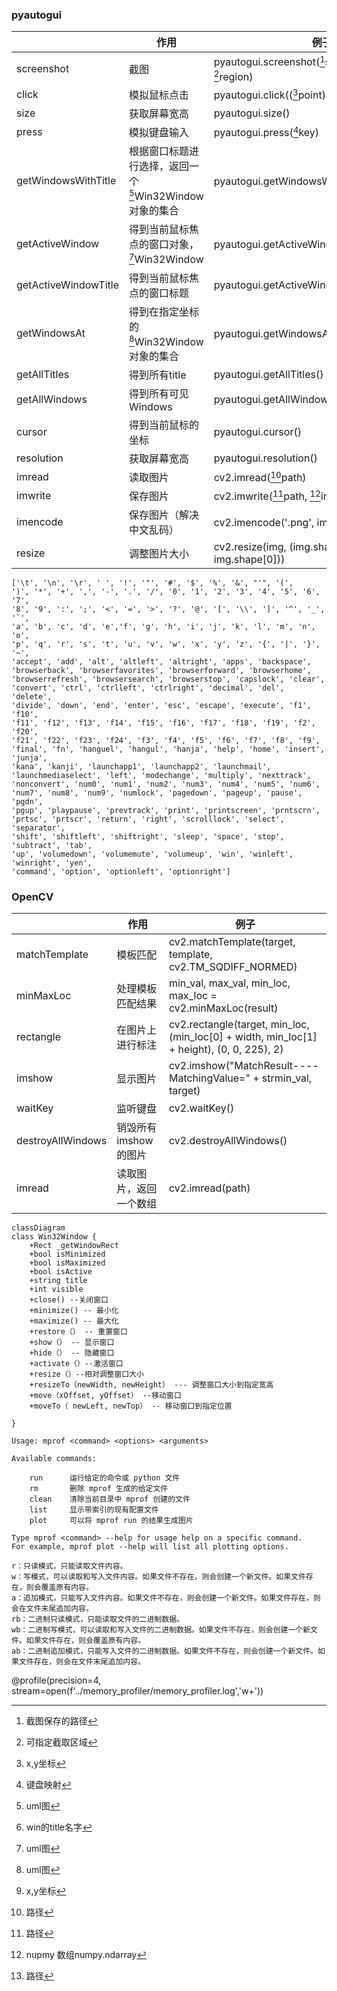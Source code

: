 ### pyautogui

|                      | 作用                                                         | 例子                                                         |
| -------------------- | ------------------------------------------------------------ | ------------------------------------------------------------ |
| screenshot           | 截图                                                         | pyautogui.screenshot([^screenshot_path]screenshot_path, [^region]region) |
| click                | 模拟鼠标点击                                                 | pyautogui.click(([^point]point), button='left')              |
| size                 | 获取屏幕宽高                                                 | pyautogui.size()                                             |
| press                | 模拟键盘输入                                                 | pyautogui.press([^key]key)                                   |
| getWindowsWithTitle  | 根据窗口标题进行选择，返回一个[^Win32Window]Win32Window对象的集合 | pyautogui.getWindowsWithTitle('[^title_name]title_name')     |
| getActiveWindow      | 得到当前鼠标焦点的窗口对象，[^Win32Window]Win32Window        | pyautogui.getActiveWindow（）                                |
| getActiveWindowTitle | 得到当前鼠标焦点的窗口标题                                   | pyautogui.getActiveWindowTitle()                             |
| getWindowsAt         | 得到在指定坐标的[^Win32Window]Win32Window对象的集合          | pyautogui.getWindowsAt（[^point]point）                      |
| getAllTitles         | 得到所有title                                                | pyautogui.getAllTitles()                                     |
| getAllWindows        | 得到所有可见Windows                                          | pyautogui.getAllWindows()                                    |
| cursor               | 得到当前鼠标的坐标                                           | pyautogui.cursor()                                           |
| resolution           | 获取屏幕宽高                                                 | pyautogui.resolution()                                       |
| imread               | 读取图片                                                     | cv2.imread([^path]path)                                      |
| imwrite              | 保存图片                                                     | cv2.imwrite([^path]path, [^img]img)                          |
| imencode             | 保存图片（解决中文乱码）                                     | cv2.imencode('.png', img)[1].tofile([^path]path)             |
| resize               | 调整图片大小                                                 | cv2.resize(img, (img.shape[1], img.shape[0]))                |



```
['\t', '\n', '\r', ' ', '!', '"', '#', '$', '%', '&', "'", '(',
')', '*', '+', ',', '-', '.', '/', '0', '1', '2', '3', '4', '5', '6', '7',
'8', '9', ':', ';', '<', '=', '>', '?', '@', '[', '\\', ']', '^', '_', '`',
'a', 'b', 'c', 'd', 'e','f', 'g', 'h', 'i', 'j', 'k', 'l', 'm', 'n', 'o',
'p', 'q', 'r', 's', 't', 'u', 'v', 'w', 'x', 'y', 'z', '{', '|', '}', '~',
'accept', 'add', 'alt', 'altleft', 'altright', 'apps', 'backspace',
'browserback', 'browserfavorites', 'browserforward', 'browserhome',
'browserrefresh', 'browsersearch', 'browserstop', 'capslock', 'clear',
'convert', 'ctrl', 'ctrlleft', 'ctrlright', 'decimal', 'del', 'delete',
'divide', 'down', 'end', 'enter', 'esc', 'escape', 'execute', 'f1', 'f10',
'f11', 'f12', 'f13', 'f14', 'f15', 'f16', 'f17', 'f18', 'f19', 'f2', 'f20',
'f21', 'f22', 'f23', 'f24', 'f3', 'f4', 'f5', 'f6', 'f7', 'f8', 'f9',
'final', 'fn', 'hanguel', 'hangul', 'hanja', 'help', 'home', 'insert', 'junja',
'kana', 'kanji', 'launchapp1', 'launchapp2', 'launchmail',
'launchmediaselect', 'left', 'modechange', 'multiply', 'nexttrack',
'nonconvert', 'num0', 'num1', 'num2', 'num3', 'num4', 'num5', 'num6',
'num7', 'num8', 'num9', 'numlock', 'pagedown', 'pageup', 'pause', 'pgdn',
'pgup', 'playpause', 'prevtrack', 'print', 'printscreen', 'prntscrn',
'prtsc', 'prtscr', 'return', 'right', 'scrolllock', 'select', 'separator',
'shift', 'shiftleft', 'shiftright', 'sleep', 'space', 'stop', 'subtract', 'tab',
'up', 'volumedown', 'volumemute', 'volumeup', 'win', 'winleft', 'winright', 'yen',
'command', 'option', 'optionleft', 'optionright']
```

### OpenCV

|                   | 作用                 | 例子                                                         |
| ----------------- | -------------------- | ------------------------------------------------------------ |
| matchTemplate     | 模板匹配             | cv2.matchTemplate(target, template, cv2.TM_SQDIFF_NORMED)    |
| minMaxLoc         | 处理模板匹配结果     | min_val, max_val, min_loc, max_loc = cv2.minMaxLoc(result)   |
| rectangle         | 在图片上进行标注     | cv2.rectangle(target, min_loc, (min_loc[0] + width, min_loc[1] + height), (0, 0, 225), 2) |
| imshow            | 显示图片             | cv2.imshow("MatchResult----MatchingValue=" + strmin_val, target) |
| waitKey           | 监听键盘             | cv2.waitKey()                                                |
| destroyAllWindows | 销毁所有imshow的图片 | cv2.destroyAllWindows()                                      |
|imread|读取图片，返回一个数组|cv2.imread(path)|

[^screenshot_path]:截图保存的路径
[^Win32Window]:uml图

```mermaid
classDiagram
class Win32Window {
    +Rect _getWindowRect
    +bool isMinimized
    +bool isMaximized
    +bool isActive
    +string title
    +int visible
    +close() --关闭窗口
    +minimize() -- 最小化
    +maximize() -- 最大化
    +restore（） -- 重置窗口
    +show（） -- 显示窗口
    +hide（） -- 隐藏窗口
    +activate（）--激活窗口
    +resize（）--相对调整窗口大小
    +resizeTo（newWidth, newHeight） --- 调整窗口大小到指定宽高
    +move（xOffset, yOffset） --移动窗口
    +moveTo（ newLeft, newTop） -- 移动窗口到指定位置
    
}
```

[^region]:可指定截取区域
[^point]:x,y坐标
[^key]:键盘映射
[^title_name]:win的title名字
[^path]:路径
[^img]:nupmy 数组numpy.ndarray
```shell
Usage: mprof <command> <options> <arguments>

Available commands:

    run      运行给定的命令或 python 文件
    rm       删除 mprof 生成的给定文件
    clean    清除当前目录中 mprof 创建的文件
    list     显示带索引的现有配置文件
    plot     可以将 mprof run 的结果生成图片

Type mprof <command> --help for usage help on a specific command.
For example, mprof plot --help will list all plotting options.

```
```
r：只读模式，只能读取文件内容。
w：写模式，可以读取和写入文件内容。如果文件不存在，则会创建一个新文件。如果文件存在，则会覆盖原有内容。
a：追加模式，只能写入文件内容。如果文件不存在，则会创建一个新文件。如果文件存在，则会在文件末尾追加内容。
rb：二进制只读模式，只能读取文件的二进制数据。
wb：二进制写模式，可以读取和写入文件的二进制数据。如果文件不存在，则会创建一个新文件。如果文件存在，则会覆盖原有内容。
ab：二进制追加模式，只能写入文件的二进制数据。如果文件不存在，则会创建一个新文件。如果文件存在，则会在文件末尾追加内容。
```

@profile(precision=4, stream=open(f'../memory_profiler/memory_profiler.log','w+'))